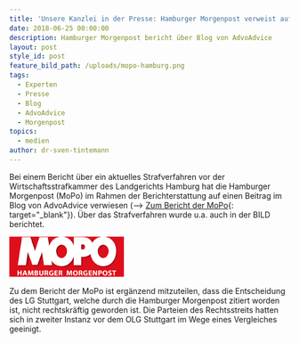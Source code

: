 ```yaml
---
title: 'Unsere Kanzlei in der Presse: Hamburger Morgenpost verweist auf unseren Blog'
date: 2018-06-25 00:00:00
description: Hamburger Morgenpost bericht über Blog von AdvoAdvice
layout: post
style_id: post
feature_bild_path: /uploads/mopo-hamburg.png
tags:
  - Experten
  - Presse
  - Blog
  - AdvoAdvice
  - Morgenpost
topics:
  - medien
author: dr-sven-tintemann
---
```


Bei einem Bericht &uuml;ber ein aktuelles Strafverfahren vor der Wirtschaftsstrafkammer des Landgerichts Hamburg hat die Hamburger Morgenpost (MoPo) im Rahmen der Berichterstattung auf einen Beitrag im Blog von AdvoAdvice verwiesen (–&gt; [Zum Bericht der MoPo](https://www.mopo.de/hamburg/polizei/prozessauftakt-gauner-trio-erbeutet-fast-eine-halbe-million-euro-mit-aktien-betrug-30628130?dmcid=nl_20180618_30628130#){: target="_blank"}). &Uuml;ber das Strafverfahren wurde u.a. auch in der BILD berichtet.

![Hamburger Morgenpost - Logo - Fremde Marke](/uploads/mopo-hamburg-2.png "Logo MoPo")

Zu dem Bericht der MoPo ist erg&auml;nzend mitzuteilen, dass die Entscheidung des LG Stuttgart, welche durch die Hamburger Morgenpost zitiert worden ist, nicht rechtskr&auml;ftig geworden ist. Die Parteien des Rechtsstreits hatten sich in zweiter Instanz vor dem OLG Stuttgart im Wege eines Vergleiches geeinigt.

&nbsp;